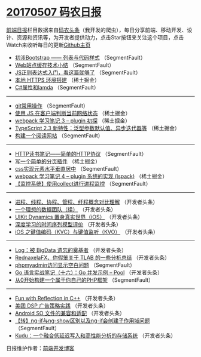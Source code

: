 # [20170507 码农日报](http://hao.caibaojian.com/date/2017/05/07)

[前端日报](http://caibaojian.com/c/news)栏目数据来自[码农头条](http://hao.caibaojian.com/)（我开发的爬虫），每日分享前端、移动开发、设计、资源和资讯等，为开发者提供动力，点击Star按钮来关注这个项目，点击Watch来收听每日的更新[Github主页](https://github.com/kujian/frontendDaily)
* [初涉Bootstrap —— 列表与代码样式](http://hao.caibaojian.com/37212.html) （SegmentFault）
* [Web站点缓存技术小结](http://hao.caibaojian.com/37215.html) （SegmentFault）
* [JS正则表达式入门，看这篇就够了](http://hao.caibaojian.com/37203.html) （SegmentFault）
* [本地 HTTPS 环境搭建](http://hao.caibaojian.com/37194.html) （稀土掘金）
* [C#属性和lamda](http://hao.caibaojian.com/37213.html) （SegmentFault）

***
* [git常用操作](http://hao.caibaojian.com/37204.html) （SegmentFault）
* [使用 JS 在客户端判断当前网络状态](http://hao.caibaojian.com/37190.html) （稀土掘金）
* [webpack 学习笔记 3 &#8211; plugin 初探](http://hao.caibaojian.com/37193.html) （稀土掘金）
* [TypeScript 2.3 新特性：泛型参数默认值、异步迭代器等](http://hao.caibaojian.com/37195.html) （稀土掘金）
* [构建一个阅读网站](http://hao.caibaojian.com/37216.html) （SegmentFault）

***
* [HTTP读书笔记——简单的HTTP协议](http://hao.caibaojian.com/37207.html) （SegmentFault）
* [写一个简单的分页插件](http://hao.caibaojian.com/37191.html) （稀土掘金）
* [css实现元素水平垂直居中](http://hao.caibaojian.com/37208.html) （SegmentFault）
* [webpack 学习笔记 4 &#8211; plugin 系统的实现 (lspack)](http://hao.caibaojian.com/37192.html) （稀土掘金）
* [【监控系统】使用collect进行进程监控](http://hao.caibaojian.com/37214.html) （SegmentFault）

***
* [进程、线程、协程、管程、纤程概念对比理解](http://hao.caibaojian.com/37217.html) （开发者头条）
* [一个理想的数据团队（续）](http://hao.caibaojian.com/37228.html) （开发者头条）
* [UIKit Dynamics 置身真实世界（iOS）](http://hao.caibaojian.com/37227.html) （开发者头条）
* [深度学习的时间序列模型评价](http://hao.caibaojian.com/37229.html) （开发者头条）
* [iOS 之键值编码（KVC）与键值监听（KVO）](http://hao.caibaojian.com/37230.html) （开发者头条）

***
* [Log：被 BigData 遗忘的奠基者](http://hao.caibaojian.com/37220.html) （开发者头条）
* [RednaxelaFX、你假笨关于 TLAB 的一些分析总结](http://hao.caibaojian.com/37231.html) （开发者头条）
* [phpmyadmin访问显示空白问题](http://hao.caibaojian.com/37210.html) （SegmentFault）
* [Go 语言实战笔记（十六）：Go 并发示例 &#8211; Pool](http://hao.caibaojian.com/37223.html) （开发者头条）
* [从0开始构建一个属于你自己的PHP框架](http://hao.caibaojian.com/37202.html) （SegmentFault）

***
* [Fun with Reflection in C++](http://hao.caibaojian.com/37224.html) （开发者头条）
* [美团 DSP 广告策略实践](http://hao.caibaojian.com/37225.html) （开发者头条）
* [Android SO 文件的兼容和适配](http://hao.caibaojian.com/37226.html) （开发者头条）
* [【转】ng-if与ng-show区别以及ng-if会创建子作用域问题](http://hao.caibaojian.com/37206.html) （SegmentFault）
* [Kudu：一个融合低延迟写入和高性能分析的存储系统](http://hao.caibaojian.com/37219.html) （开发者头条）

日报维护作者：[前端开发博客](http://caibaojian.com/) 